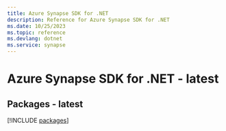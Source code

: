 ```yaml
---
title: Azure Synapse SDK for .NET
description: Reference for Azure Synapse SDK for .NET
ms.date: 10/25/2023
ms.topic: reference
ms.devlang: dotnet
ms.service: synapse
---
```

# Azure Synapse SDK for .NET - latest
## Packages - latest
[!INCLUDE [packages](synapse-index.md)]